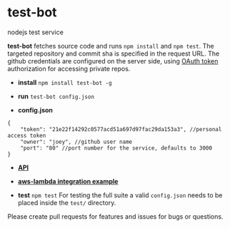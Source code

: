 # test-bot  
nodejs test service

**test-bot** fetches source code and runs `npm install` and `npm test`. The targeted repository and commit sha is specified in the request URL. The github credentials are configured on the server side, using [OAuth token](https://help.github.com/articles/git-automation-with-oauth-tokens/) authorization for accessing private repos. 

* **install** `npm install test-bot -g`  

* **run** `test-bot config.json`  

* **config.json**  
```
{
	"token": "21e22f14292c0577acd51a697d97fac29da153a3", //personal access token
	"owner": "joey", //github user name
	"port": "80" //port number for the service, defaults to 3000
}
```

* **[API](./API.md)**

* **[aws-lambda integration example](./aws-lambda.js)**

* **test** `npm test` For testing the full suite a valid `config.json` needs to be placed inside the `test/` directory.

Please create pull requests for features and issues for bugs or questions. 

